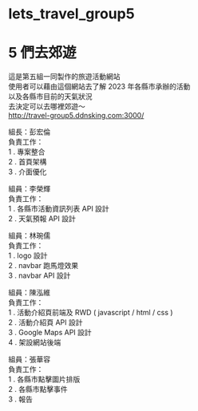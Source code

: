 # lets_travel_group5
# 5 們去郊遊

這是第五組一同製作的旅遊活動網站<br/>
使用者可以藉由這個網站去了解 2023 年各縣市承辦的活動<br/>
以及各縣市目前的天氣狀況<br/>
去決定可以去哪裡郊遊～<br/>
http://travel-group5.ddnsking.com:3000/<br/>

組長：彭宏倫<br/>
負責工作：<br/>
1 . 專案整合<br/>
2 . 首頁架構<br/>
3 . 介面優化<br/>

組員：李榮輝<br/>
負責工作：<br/>
1 . 各縣市活動資訊列表 API 設計<br/>
2 . 天氣預報 API 設計<br/>

組員：林琬儒<br/>
負責工作：<br/>
1 . logo 設計<br/>
2 . navbar 跑馬燈效果<br/>
3 . navbar API 設計<br/>

組員：陳泓維<br/>
負責工作：<br/>
1 . 活動介紹頁前端及 RWD ( javascript / html / css )<br/>
2 . 活動介紹頁 API 設計<br/>
3 . Google Maps API 設計<br/>
4 . 架設網站後端<br/>

組員：張華容<br/>
負責工作：<br/>
1 . 各縣市點擊圖片排版<br/>
2 . 各縣市點擊事件<br/>
3 . 報告
